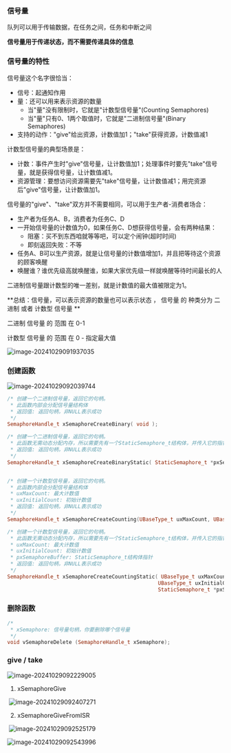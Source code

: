 ### 信号量

队列可以用于传输数据，在任务之间，任务和中断之间

**信号量用于传递状态，而不需要传递具体的信息**



### 信号量的特性

信号量这个名字很恰当：

- 信号：起通知作用
- 量：还可以用来表示资源的数量
   - 当"量"没有限制时，它就是"计数型信号量"(Counting Semaphores)
   - 当"量"只有0、1两个取值时，它就是"二进制信号量"(Binary Semaphores)
- 支持的动作："give"给出资源，计数值加1；"take"获得资源，计数值减1

计数型信号量的典型场景是：

- 计数：事件产生时"give"信号量，让计数值加1；处理事件时要先"take"信号量，就是获得信号量，让计数值减1。
- 资源管理：要想访问资源需要先"take"信号量，让计数值减1；用完资源后"give"信号量，让计数值加1。

信号量的"give"、"take"双方并不需要相同，可以用于生产者-消费者场合：

- 生产者为任务A、B，消费者为任务C、D
- 一开始信号量的计数值为0，如果任务C、D想获得信号量，会有两种结果：
   - 阻塞：买不到东西咱就等等吧，可以定个闹钟(超时时间)
   - 即刻返回失败：不等
- 任务A、B可以生产资源，就是让信号量的计数值增加1，并且把等待这个资源的顾客唤醒
- 唤醒谁？谁优先级高就唤醒谁，如果大家优先级一样就唤醒等待时间最长的人

二进制信号量跟计数型的唯一差别，就是计数值的最大值被限定为1。



**总结：信号量，可以表示资源的数量也可以表示状态 ， 信号量 的 种类分为 二进制 或者 计数型 信号量 **

二进制 信号量 的 范围 在 0-1

计数型 信号量 的 范围 在 0 - 指定最大值



![image-20241029091937035](C:\Users\Administrator\AppData\Roaming\Typora\typora-user-images\image-20241029091937035.png)

### 创建函数

![image-20241029092039744](C:\Users\Administrator\AppData\Roaming\Typora\typora-user-images\image-20241029092039744.png)



```c++
/* 创建一个二进制信号量，返回它的句柄。
 * 此函数内部会分配信号量结构体 
 * 返回值: 返回句柄，非NULL表示成功
 */
SemaphoreHandle_t xSemaphoreCreateBinary( void );

/* 创建一个二进制信号量，返回它的句柄。
 * 此函数无需动态分配内存，所以需要先有一个StaticSemaphore_t结构体，并传入它的指针
 * 返回值: 返回句柄，非NULL表示成功
 */
SemaphoreHandle_t xSemaphoreCreateBinaryStatic( StaticSemaphore_t *pxSemaphoreBuffer );


/* 创建一个计数型信号量，返回它的句柄。
 * 此函数内部会分配信号量结构体 
 * uxMaxCount: 最大计数值
 * uxInitialCount: 初始计数值
 * 返回值: 返回句柄，非NULL表示成功
 */
SemaphoreHandle_t xSemaphoreCreateCounting(UBaseType_t uxMaxCount, UBaseType_t uxInitialCount);

/* 创建一个计数型信号量，返回它的句柄。
 * 此函数无需动态分配内存，所以需要先有一个StaticSemaphore_t结构体，并传入它的指针
 * uxMaxCount: 最大计数值
 * uxInitialCount: 初始计数值
 * pxSemaphoreBuffer: StaticSemaphore_t结构体指针
 * 返回值: 返回句柄，非NULL表示成功
 */
SemaphoreHandle_t xSemaphoreCreateCountingStatic( UBaseType_t uxMaxCount, 
                                                 UBaseType_t uxInitialCount, 
                                                 StaticSemaphore_t *pxSemaphoreBuffer );

```



### 删除函数

```c++
/*
 * xSemaphore: 信号量句柄，你要删除哪个信号量
 */
void vSemaphoreDelete (SemaphoreHandle_t xSemaphore);
```



### give / take

![image-20241029092229005](C:\Users\Administrator\AppData\Roaming\Typora\typora-user-images\image-20241029092229005.png)

1. xSemaphoreGive

​     ![image-20241029092407271](C:\Users\Administrator\AppData\Roaming\Typora\typora-user-images\image-20241029092407271.png)

2. xSemaphoreGiveFromISR

​       ![image-20241029092525179](C:\Users\Administrator\AppData\Roaming\Typora\typora-user-images\image-20241029092525179.png)

![image-20241029092543996](C:\Users\Administrator\AppData\Roaming\Typora\typora-user-images\image-20241029092543996.png)